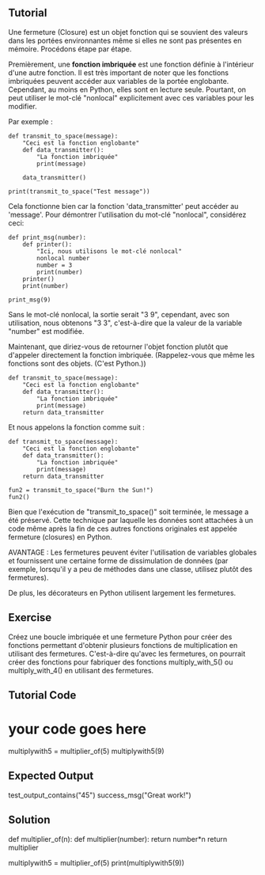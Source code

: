 Tutorial
--------

Une fermeture (Closure) est un objet fonction qui se souvient des valeurs dans les portées environnantes même si elles ne sont pas présentes en mémoire. Procédons étape par étape.

Premièrement, une **fonction imbriquée** est une fonction définie à l'intérieur d'une autre fonction. Il est très important de noter que les fonctions imbriquées peuvent accéder aux variables de la portée englobante. Cependant, au moins en Python, elles sont en lecture seule. Pourtant, on peut utiliser le mot-clé "nonlocal" explicitement avec ces variables pour les modifier.

Par exemple : 

    def transmit_to_space(message):
        "Ceci est la fonction englobante"
        def data_transmitter():
            "La fonction imbriquée"
            print(message)
    
        data_transmitter()
    
    print(transmit_to_space("Test message"))

Cela fonctionne bien car la fonction 'data_transmitter' peut accéder au 'message'. Pour démontrer l'utilisation du mot-clé "nonlocal", considérez ceci:

    def print_msg(number):
        def printer():
            "Ici, nous utilisons le mot-clé nonlocal"
            nonlocal number
            number = 3
            print(number)
        printer()
        print(number)
    
    print_msg(9)

Sans le mot-clé nonlocal, la sortie serait "3 9", cependant, avec son utilisation, nous obtenons "3 3", c'est-à-dire que la valeur de la variable "number" est modifiée.

Maintenant, que diriez-vous de retourner l'objet fonction plutôt que d'appeler directement la fonction imbriquée. (Rappelez-vous que même les fonctions sont des objets. (C'est Python.))

    def transmit_to_space(message):
        "Ceci est la fonction englobante"
        def data_transmitter():
            "La fonction imbriquée"
            print(message)
        return data_transmitter

Et nous appelons la fonction comme suit :

    def transmit_to_space(message):
        "Ceci est la fonction englobante"
        def data_transmitter():
            "La fonction imbriquée"
            print(message)
        return data_transmitter
        
    fun2 = transmit_to_space("Burn the Sun!")
    fun2()

Bien que l'exécution de "transmit_to_space()" soit terminée, le message a été préservé. Cette technique par laquelle les données sont attachées à un code même après la fin de ces autres fonctions originales est appelée fermeture (closures) en Python.

AVANTAGE : Les fermetures peuvent éviter l'utilisation de variables globales et fournissent une certaine forme de dissimulation de données (par exemple, lorsqu'il y a peu de méthodes dans une classe, utilisez plutôt des fermetures).

De plus, les décorateurs en Python utilisent largement les fermetures.

Exercise
--------

Créez une boucle imbriquée et une fermeture Python pour créer des fonctions permettant d'obtenir plusieurs fonctions de multiplication en utilisant des fermetures. C'est-à-dire qu'avec les fermetures, on pourrait créer des fonctions pour fabriquer des fonctions multiply_with_5() ou multiply_with_4() en utilisant des fermetures.

Tutorial Code
-------------

# your code goes here

multiplywith5 = multiplier_of(5)
multiplywith5(9)

Expected Output
---------------

test_output_contains("45")
success_msg("Great work!")

Solution
--------

def multiplier_of(n):
    def multiplier(number):
        return number*n
    return multiplier

multiplywith5 = multiplier_of(5)
print(multiplywith5(9))